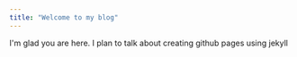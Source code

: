 ```yaml
---
title: "Welcome to my blog"
---
```


I'm glad you are here. I plan to talk about creating github pages using jekyll
